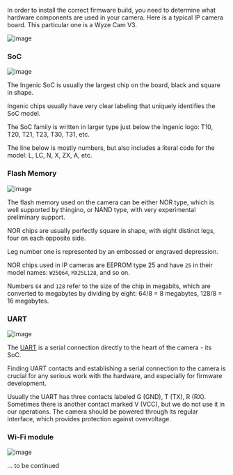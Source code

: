 In order to install the correct firmware build, you need to determine what hardware components are used in your camera.
Here is a typical IP camera board. This particular one is a Wyze Cam V3.

![image](https://github.com/themactep/thingino-firmware/assets/37488/ccf35cd3-4b4d-45a7-8e2c-ac386fc88b0e)

### SoC

![image](https://github.com/themactep/thingino-firmware/assets/37488/c90d3fe1-f5bd-4d6e-9f7d-c09ef565f4a5)

The Ingenic SoC is usually the largest chip on the board, black and square in shape.

Ingenic chips usually have very clear labeling that uniquely identifies the SoC model.

The SoC family is written in larger type just below the Ingenic logo: T10, T20, T21, T23, T30, T31, etc.

The line below is mostly numbers, but also includes a literal code for the model: L, LC, N, X, ZX, A, etc.

### Flash Memory

![image](https://github.com/themactep/thingino-firmware/assets/37488/d67a37c2-949a-450c-8201-1ab34798bcd8)

The flash memory used on the camera can be either NOR type, which is well supported by thingino,
or NAND type, with very experimental preliminary support.

NOR chips are usually perfectly square in shape, with eight distinct legs, four on each opposite side. 

Leg number one is represented by an embossed or engraved depression.

NOR chips used in IP cameras are EEPROM type 25 and have `25` in their model names: `W25Q64`, `MX25L128`, and so on.

Numbers `64` and `128` refer to the size of the chip in megabits, which are converted to megabytes by dividing by eight: 64/8 = 8 megabytes, 128/8 = 16 megabytes.

### UART

![image](https://github.com/themactep/thingino-firmware/assets/37488/05b6d4a3-7002-41bf-b421-420cf7a7c6e5)

The [UART](https://en.wikipedia.org/wiki/Universal_asynchronous_receiver/transmitter) is a serial connection directly to the heart of the camera - its SoC.

Finding UART contacts and establishing a serial connection to the camera is crucial for any serious work with the hardware, and especially for firmware development.

Usually the UART has three contacts labeled G (GND), T (TX), R (RX). Sometimes there is another contact marked V (VCC), but we do not use it in our operations. The camera should be powered through its regular interface, which provides protection against overvoltage.

### Wi-Fi module

![image](https://github.com/themactep/thingino-firmware/assets/37488/33f838d8-b4f1-4a5d-9bef-c02ffa2f2853)

... to be continued